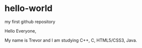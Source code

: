 # hello-world
my first github repository

Hello Everyone,

My name is Trevor and I am studying C++, C, HTML5/CSS3, Java.
